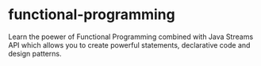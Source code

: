 # functional-programming

Learn the poewer of Functional Programming combined with Java Streams API which allows you to create powerful statements, declarative code and design patterns.


